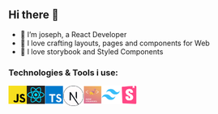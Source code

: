 ## Hi there 👋

- 👋 I’m joseph, a React Developer
- 👀 I love crafting layouts, pages and components for Web
- 🌱 I love storybook and Styled Components

### Technologies & Tools i use:

<img align="left" alt="styled components" width="36px" src="/logo/javascript.png" />
<img align="left" alt="styled components" width="36px" src="/logo/react.svg" />
<img align="left" alt="styled components" width="36px" src="/logo/typescript.jpg" />
<img align="left" alt="styled components" width="40px" src="/logo/next1.png" />
<img align="left" alt="styled components" width="36px" src="/logo/styled-components.png" />
<img align="left" alt="styled components" width="36px" src="/logo/tailwind.png" />
<img align="left" alt="styled components" width="36px" src="/logo/storybook.png" />

